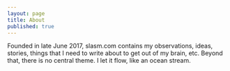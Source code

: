 ```yaml
---
layout: page
title: About
published: true
---
```


Founded in late June 2017, slasm.com contains my observations, ideas, stories, things that I need to write about to get out of my brain, etc. Beyond that, there is no central theme. I let it flow, like an ocean stream.
